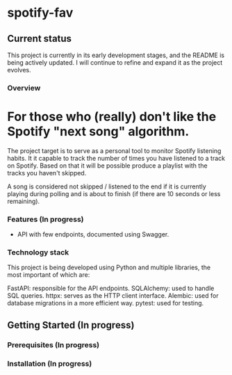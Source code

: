 # spotify-fav

## Current status

This project is currently in its early development stages, and the README is being actively updated. I will continue to refine and expand it as the project evolves.

### Overview

# For those who (really) don't like the Spotify "next song" algorithm.

The project target is to serve as a personal tool to monitor Spotify listening habits.
It it capable to track the number of times you have listened to a track on Spotify.
Based on that it will be possible produce a playlist with the tracks you haven't skipped.

A song is considered not skipped / listened to the end if it is currently playing during polling and is about to finish (if there are 10 seconds or less remaining).

### Features (In progress)

- API with few endpoints, documented using Swagger.

### Technology stack

This project is being developed using Python and multiple libraries, the most important of which are:

FastAPI: responsible for the API endpoints.
SQLAlchemy: used to handle SQL queries.
httpx: serves as the HTTP client interface.
Alembic: used for database migrations in a more efficient way.
pytest: used for testing.

## Getting Started (In progress)

### Prerequisites (In progress)

### Installation (In progress)
